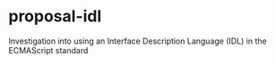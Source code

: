 # proposal-idl
Investigation into using an Interface Description Language (IDL) in the ECMAScript standard
